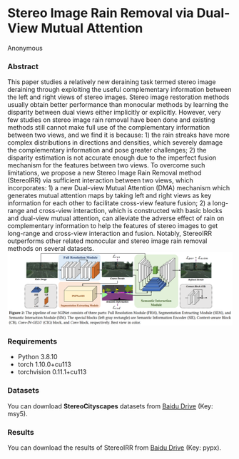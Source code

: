 # Stereo Image Rain Removal via Dual-View Mutual Attention
Anonymous

### Abstract
This paper studies a relatively new deraining task termed stereo image deraining through exploiting the useful complementary information between the left and right views of stereo images. Stereo image restoration methods usually obtain better performance than monocular methods by learning the disparity between dual views either implicitly or explicitly. However, very few studies on stereo image rain removal have been done and existing methods still cannot make full use of the complementary information between two views, and we find it is because: 1) the rain streaks have more complex distributions in directions and densities, which severely damage the complementary information and pose greater challenges; 2) the disparity estimation is not accurate enough due to the imperfect fusion mechanism for the features between two views. To overcome such limitations, we propose a new Stereo Image Rain Removal method (StereoIRR) via sufficient interaction between two views, which incorporates: 1) a new Dual-view Mutual Attention (DMA) mechanism which generates mutual attention maps by taking left and right views as key information for each other to facilitate cross-view feature fusion; 2) a long-range and cross-view interaction, which is constructed with basic blocks and dual-view mutual attention, can alleviate the adverse effect of rain on complementary information to help the features of stereo images to get long-range and cross-view interaction and fusion. Notably, StereoIRR outperforms other related monocular and stereo image rain removal methods on several datasets.
![image](https://github.com/OaDsis/SGINet/blob/main/figures/model.png)

### Requirements
- Python 3.8.10
- torch 1.10.0+cu113
- torchvision 0.11.1+cu113

### Datasets
You can download **StereoCityscapes** datasets from [Baidu Drive](https://pan.baidu.com/s/13RTsCkseiXv5SuhpjZ_N7w) (Key: msy5).

### Results
You can download the results of StereoIRR from [Baidu Drive](https://pan.baidu.com/s/15IP6AOSKOIxsoQxOBoyImQ) (Key: pypx).
